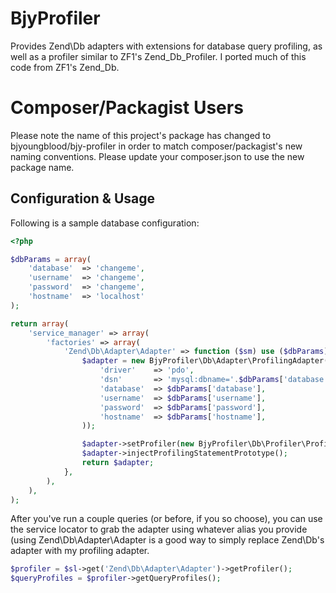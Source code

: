 BjyProfiler
===========
Provides Zend\Db adapters with extensions for database query profiling, as well as a profiler similar to ZF1's Zend\_Db\_Profiler.
I ported much of this code from ZF1's Zend_Db.

Composer/Packagist Users
========================

Please note the name of this project's package has changed to bjyoungblood/bjy-profiler
in order to match composer/packagist's new naming conventions. Please update your composer.json
to use the new package name.

Configuration & Usage
---------------------
Following is a sample database configuration:

```php
<?php

$dbParams = array(
    'database'  => 'changeme',
    'username'  => 'changeme',
    'password'  => 'changeme',
    'hostname'  => 'localhost'
);

return array(
    'service_manager' => array(
        'factories' => array(
            'Zend\Db\Adapter\Adapter' => function ($sm) use ($dbParams) {
                $adapter = new BjyProfiler\Db\Adapter\ProfilingAdapter(array(
                    'driver'    => 'pdo',
                    'dsn'       => 'mysql:dbname='.$dbParams['database'].';host='.$dbParams['hostname'],
                    'database'  => $dbParams['database'],
                    'username'  => $dbParams['username'],
                    'password'  => $dbParams['password'],
                    'hostname'  => $dbParams['hostname'],
                ));

                $adapter->setProfiler(new BjyProfiler\Db\Profiler\Profiler);
                $adapter->injectProfilingStatementPrototype();
                return $adapter;
            },
        ),
    ),
);
```

After you've run a couple queries (or before, if you so choose), you can use the service locator to grab the adapter using whatever alias you provide (using Zend\Db\Adapter\Adapter is a good way to simply replace Zend\Db's adapter with my profiling adapter.

```php
$profiler = $sl->get('Zend\Db\Adapter\Adapter')->getProfiler();
$queryProfiles = $profiler->getQueryProfiles();
```
